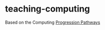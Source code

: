teaching-computing
==================

Based on the Computing [Progression Pathways](http://community.computingatschool.org.uk/files/2466/original.pdf)

